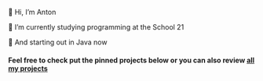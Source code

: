👋 Hi, I’m Anton

🌱 I’m currently studying programming at the School 21

🤩 And starting out in Java now

#### Feel free to check put the pinned projects below or you can also review [all my projects](https://github.com/a-cha?tab=repositories)

<!---
a-cha/a-cha is a ✨ special ✨ repository because its `README.md` (this file) appears on your GitHub profile.
You can click the Preview link to take a look at your changes.
--->
